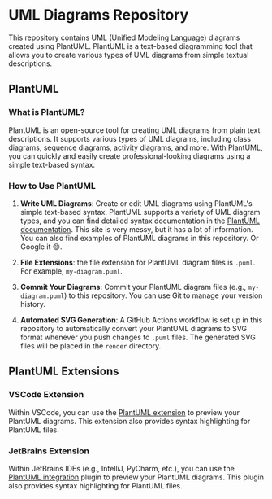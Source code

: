 # UML Diagrams Repository

This repository contains UML (Unified Modeling Language) diagrams created using PlantUML. 
PlantUML is a text-based diagramming tool that allows you to create various types of 
UML diagrams from simple textual descriptions.

## PlantUML

### What is PlantUML?

PlantUML is an open-source tool for creating UML diagrams from plain text descriptions. 
It supports various types of UML diagrams, including class diagrams, sequence diagrams, 
activity diagrams, and more. With PlantUML, you can quickly and easily create professional-looking 
diagrams using a simple text-based syntax.

### How to Use PlantUML

1. **Write UML Diagrams**: Create or edit UML diagrams using PlantUML's simple text-based syntax. PlantUML supports a variety of UML diagram types, and you can find detailed syntax documentation in the [PlantUML documentation](https://plantuml.com/). This site is very messy, but it has a lot of information. You can also find examples of PlantUML diagrams in this repository. Or Google it 😊.

2. **File Extensions**: the file extension for PlantUML diagram files is `.puml`. For example, `my-diagram.puml`.
   
3. **Commit Your Diagrams**: Commit your PlantUML diagram files (e.g., `my-diagram.puml`) to this repository. You can use Git to manage your version history.

4. **Automated SVG Generation**: A GitHub Actions workflow is set up in this repository to automatically convert your PlantUML diagrams to SVG format whenever you push changes to `.puml` files. The generated SVG files will be placed in the `render` directory.

## PlantUML Extensions

### VSCode Extension

Within VSCode, you can use the [PlantUML extension](https://marketplace.visualstudio.com/items?itemName=jebbs.plantuml) to preview your PlantUML diagrams. 
This extension also provides syntax highlighting for PlantUML files.

### JetBrains Extension

Within JetBrains IDEs (e.g., IntelliJ, PyCharm, etc.), you can use the [PlantUML integration](https://plugins.jetbrains.com/plugin/7017-plantuml-integration) 
plugin to preview your PlantUML diagrams. This plugin also provides syntax highlighting for PlantUML 
files.

